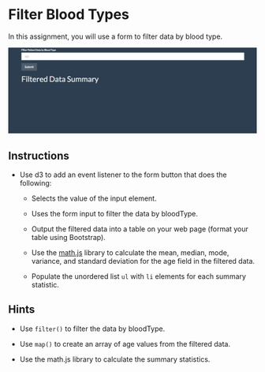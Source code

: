 # Filter Blood Types

In this assignment, you will use a form to filter data by blood type.

![form-filter.gif](Images/form-filter.gif)

## Instructions

* Use d3 to add an event listener to the form button that does the following:

  * Selects the value of the input element.

  * Uses the form input to filter the data by bloodType.

  * Output the filtered data into a table on your web page (format your table using Bootstrap).

  * Use the [math.js](http://mathjs.org/docs/reference/functions/mean.html) library to calculate the mean, median, mode, variance, and standard deviation for the age field in the filtered data.

  * Populate the unordered list `ul` with `li` elements for each summary statistic.

## Hints

* Use `filter()` to filter the data by bloodType.

* Use `map()` to create an array of age values from the filtered data.

* Use the math.js library to calculate the summary statistics.
